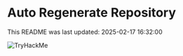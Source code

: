 # Auto Regenerate Repository

This README was last updated: 2025-02-17 16:32:00

 ![TryHackMe](https://tryhackme.com/badge/533634)